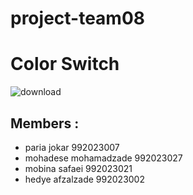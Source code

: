 # project-team08
# Color Switch
![download](https://user-images.githubusercontent.com/79371450/116876552-e9c04900-ac31-11eb-9f68-51d7f918aa7e.png)
## Members :
- paria jokar 992023007
- mohadese mohamadzade 992023027
- mobina safaei 992023021
- hedye afzalzade 992023002
